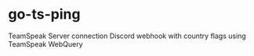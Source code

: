 # go-ts-ping
TeamSpeak Server connection Discord webhook with country flags using TeamSpeak WebQuery
